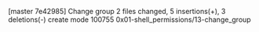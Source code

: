 [master 7e42985] Change group
 2 files changed, 5 insertions(+), 3 deletions(-)
 create mode 100755 0x01-shell_permissions/13-change_group
